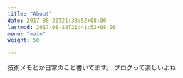 ```yaml
---
title: "About"
date: 2017-08-20T21:38:52+08:00
lastmod: 2017-08-28T21:41:52+08:00
menu: "main"
weight: 50

---
```


技術メモとか日常のこと書いてます。
ブログって楽しいよね
